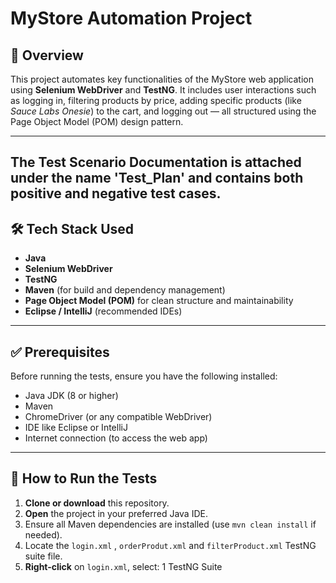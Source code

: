 # MyStore Automation Project

## 📝 Overview

This project automates key functionalities of the MyStore web application using **Selenium WebDriver** and **TestNG**. It includes user interactions such as logging in, filtering products by price, adding specific products (like *Sauce Labs Onesie*) to the cart, and logging out — all structured using the Page Object Model (POM) design pattern.

---
The Test Scenario Documentation is attached under the name 'Test_Plan' and contains both positive and negative test cases.
---

## 🛠️ Tech Stack Used

- **Java**
- **Selenium WebDriver**
- **TestNG**
- **Maven** (for build and dependency management)
- **Page Object Model (POM)** for clean structure and maintainability
- **Eclipse / IntelliJ** (recommended IDEs)

---

## ✅ Prerequisites

Before running the tests, ensure you have the following installed:

- Java JDK (8 or higher)
- Maven
- ChromeDriver (or any compatible WebDriver)
- IDE like Eclipse or IntelliJ
- Internet connection (to access the web app)

---

## 🚀 How to Run the Tests

1. **Clone or download** this repository.
2. **Open** the project in your preferred Java IDE.
3. Ensure all Maven dependencies are installed (use `mvn clean install` if needed).
4. Locate the `login.xml` , `orderProdut.xml` and `filterProduct.xml` TestNG suite file.
5. **Right-click** on `login.xml`, select: 1 TestNG Suite
